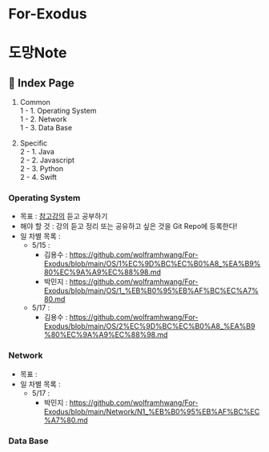 # For-Exodus

# 도망Note

## 📓 Index Page
1. Common <br>
  1 - 1. Operating System <br> 
  1 - 2. Network <br>
  1 - 3. Data Base <br>
  
2. Specific <br>
  2 - 1. Java <br>
  2 - 2. Javascript <br>
  2 - 3. Python <br>
  2 - 4. Swift <br>
  
### Operating System
  - 목표 : [참고강의](https://www.inflearn.com/course/%EC%9A%B4%EC%98%81%EC%B2%B4%EC%A0%9C-%EA%B3%B5%EB%A3%A1%EC%B1%85-%EC%A0%84%EA%B3%B5%EA%B0%95%EC%9D%98#) 듣고 공부하기
  - 해야 할 것 : 강의 듣고 정리 또는 공유하고 싶은 것을 Git Repo에 등록한다!
  - 일 차별 목록 : 
    - 5/15 :
      - 김용수 : https://github.com/wolframhwang/For-Exodus/blob/main/OS/1%EC%9D%BC%EC%B0%A8_%EA%B9%80%EC%9A%A9%EC%88%98.md
      - 박민지 : https://github.com/wolframhwang/For-Exodus/blob/main/OS/1_%EB%B0%95%EB%AF%BC%EC%A7%80.md
    - 5/17 :
      - 김용수 : https://github.com/wolframhwang/For-Exodus/blob/main/OS/2%EC%9D%BC%EC%B0%A8_%EA%B9%80%EC%9A%A9%EC%88%98.md

### Network
  - 목표 : 
  - 일 차별 목록 : 
      - 5/17 :
        - 박민지 : https://github.com/wolframhwang/For-Exodus/blob/main/Network/N1_%EB%B0%95%EB%AF%BC%EC%A7%80.md


### Data Base
<br>

